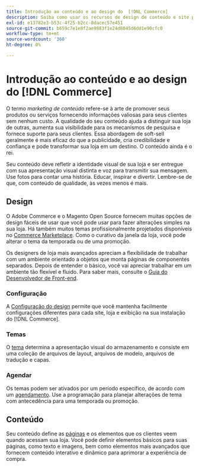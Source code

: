 ```yaml
---
title: Introdução ao conteúdo e ao design do  [!DNL Commerce]
description: Saiba como usar os recursos de design de conteúdo e site para refletir sua marca e estilo na loja.
exl-id: e13782e3-b53c-4f25-b2cc-8dacec57e451
source-git-commit: b659c7e1e8f2ae9883f1e24d8045d6dd1e90cfc0
workflow-type: tm+mt
source-wordcount: '360'
ht-degree: 0%

---
```


# Introdução ao conteúdo e ao design do [!DNL Commerce]

O termo _marketing de conteúdo_ refere-se à arte de promover seus produtos ou serviços fornecendo informações valiosas para seus clientes sem nenhum custo. A qualidade do seu conteúdo ajuda a distinguir sua loja de outras, aumenta sua visibilidade para os mecanismos de pesquisa e fornece suporte para seus clientes. Essa abordagem de soft-sell geralmente é mais eficaz do que a publicidade, cria credibilidade e confiança e pode transformar sua loja em um destino. O conteúdo ainda é o rei.

Seu conteúdo deve refletir a identidade visual de sua loja e ser entregue com sua apresentação visual distinta e voz para transmitir sua mensagem. Use fotos para contar uma história. Educar, inspirar e divertir. Lembre-se de que, com conteúdo de qualidade, às vezes menos é mais.

## Design

O Adobe Commerce e o Magento Open Source fornecem muitas opções de design fáceis de usar que você pode usar para fazer alterações simples na sua loja. Há também muitos temas profissionalmente projetados disponíveis no [Commerce Marketplace](../getting-started/commerce-marketplace.md). Como o curativo da janela da loja, você pode alterar o tema da temporada ou de uma promoção.

Os designers de loja mais avançados apreciam a flexibilidade de trabalhar com um ambiente orientado a objetos que monta páginas de componentes separados. Depois de entender o básico, você vai apreciar trabalhar em um ambiente tão flexível e fluido. Para saber mais, consulte o [Guia do Desenvolvedor de Front-end][1].

### Configuração

A [Configuração do design](configuration.md) permite que você mantenha facilmente configurações diferentes para cada site, loja e exibição na sua instalação do [!DNL Commerce].

### Temas

O [tema](themes.md) determina a apresentação visual do armazenamento e consiste em uma coleção de arquivos de layout, arquivos de modelo, arquivos de tradução e capas.

### Agendar

Os temas podem ser ativados por um período específico, de acordo com um [agendamento](schedule.md). Use a programação para planejar alterações de tema com antecedência para uma temporada ou promoção.

## Conteúdo

Seu conteúdo define as [páginas](pages.md) e os elementos que os clientes veem quando acessam sua loja. Você pode definir elementos básicos para suas páginas, como texto e imagens, bem como elementos mais avançados que fornecem conteúdo interativo e dinâmico para aprimorar a experiência de compra.

[1]: https://developer.adobe.com/commerce/frontend-core/guide/
